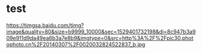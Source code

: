# test

https://timgsa.baidu.com/timg?image&quality=80&size=b9999_10000&sec=1529401732198&di=8c947b3a909e911d9da49ea6b3a7e8b9&imgtype=0&src=http%3A%2F%2Fpic30.photophoto.cn%2F20140307%2F0020032824522837_b.jpg
